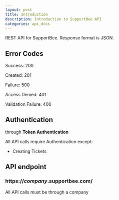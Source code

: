 ```yaml
---
layout: post
title: Introduction
description: Introduction to SupportBee API
categories: api_docs
---
```


REST API for SupportBee. Response format is JSON.


## Error Codes

Success:            200

Created:			201

Failure:            500

Access Denied:      401

Validation Failure: 400



## Authentication 

through **Token Authentication**

All API calls require Authentication except:

* Creating Tickets



## API endpoint

### https://*company*.supportbee.com/

All API calls must be through a company
